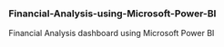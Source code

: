 ### Financial-Analysis-using-Microsoft-Power-BI
Financial Analysis dashboard using Microsoft Power BI
